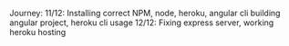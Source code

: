 



Journey:
    11/12:
        Installing correct NPM, node, heroku, angular cli
        building angular project, heroku cli usage
    12/12:
        Fixing express server, working heroku hosting
        